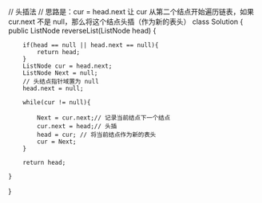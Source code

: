// 头插法
// 思路是：cur = head.next 让 cur 从第二个结点开始遍历链表，如果 cur.next 不是 null，那么将这个结点头插（作为新的表头）
class Solution {
    public ListNode reverseList(ListNode head) {
        
        if(head == null || head.next == null){
            return head;
        }         
        ListNode cur = head.next;
        ListNode Next = null;
        // 头结点指针域置为 null
        head.next = null;

        while(cur != null){
            
            Next = cur.next;// 记录当前结点下一个结点
            cur.next = head;// 头插
            head = cur; // 将当前结点作为新的表头
            cur = Next;   
        }

        return head;

    }
}